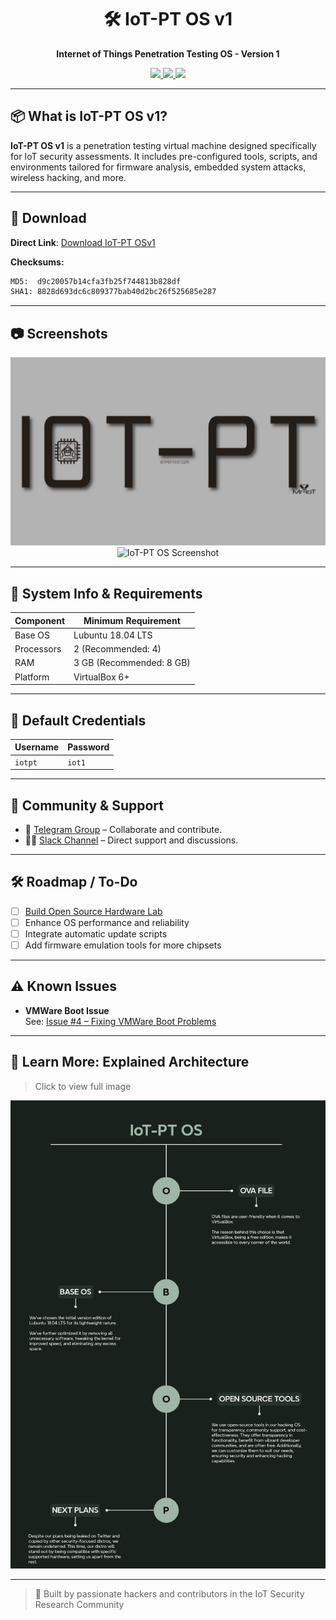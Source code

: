 <h1 align="center">🛠️ IoT-PT OS v1</h1>
<p align="center"><strong>Internet of Things Penetration Testing OS - Version 1</strong></p>

<p align="center">
  <a href="https://mr-iot.gitbook.io/iot-penetration-testing-guide/iot-pt-os-v1">
    <img src="https://img.shields.io/badge/📖%20Documentation-Read%20Now-brightgreen" />
  </a>
  <a href="https://bit.ly/3zYB6HO">
    <img src="https://img.shields.io/badge/⬇️%20Download-OSv1-blue" />
  </a>
  <a href="https://www.buymeacoffee.com/v33ru">
    <img src="https://bmc-cdn.nyc3.digitaloceanspaces.com/BMC-button-images/custom_images/orange_img.png" height="28" />
  </a>
</p>

---

## 📦 What is IoT-PT OS v1?

**IoT-PT OS v1** is a penetration testing virtual machine designed specifically for IoT security assessments. It includes pre-configured tools, scripts, and environments tailored for firmware analysis, embedded system attacks, wireless hacking, and more.

---

## 💾 Download

**Direct Link**: [Download IoT-PT OSv1](https://bit.ly/3zYB6HO)

**Checksums:**
```bash
MD5:  d9c20057b14cfa3fb25f744813b828df
SHA1: 8828d693dc6c809377bab40d2bc26f525685e287
```

---

## 📷 Screenshots

<p align="center">
  <img src="https://raw.githubusercontent.com/IoT-PTv/IoT-PT/master/wallpapers/iot-pt-final.png" alt="IoT-PT OS Wallpaper" width="600"/><br/>
  <img src="https://github.com/IoT-PTv/IoT-PT/raw/master/IoT-PT1.png" alt="IoT-PT OS Screenshot" width="600"/>
</p>

---

## 🧰 System Info & Requirements

| Component     | Minimum Requirement    |
|---------------|------------------------|
| Base OS       | Lubuntu 18.04 LTS      |
| Processors    | 2 (Recommended: 4)     |
| RAM           | 3 GB (Recommended: 8 GB)|
| Platform      | VirtualBox 6+          |

---

## 🔐 Default Credentials

| Username | Password |
|----------|----------|
| `iotpt`  | `iot1`   |

---

## 📡 Community & Support

- 💬 [Telegram Group](https://t.me/iotpt) – Collaborate and contribute.
- 🧑‍💻 [Slack Channel](https://join.slack.com/t/iot-pt/shared_invite/zt-237i8ddog-mNB8ulJNQgh4rCegocBOsA) – Direct support and discussions.

---

## 🛠️ Roadmap / To-Do

- [ ] [Build Open Source Hardware Lab](https://github.com/IoT-PTv/OpenSource-Hardware-Lab)
- [ ] Enhance OS performance and reliability
- [ ] Integrate automatic update scripts
- [ ] Add firmware emulation tools for more chipsets

---

## ⚠️ Known Issues

- **VMWare Boot Issue**  
  See: [Issue #4 – Fixing VMWare Boot Problems](https://github.com/IoT-PTv/IoT-PT/issues/4#issuecomment-1008296787)

---

## 🧠 Learn More: Explained Architecture

> Click to view full image

<p align="center">
  <img src="https://raw.githubusercontent.com/IoT-PTv/IoT-PT/master/wallpapers/IoT-PT%20OS.png" width="700" alt="IoT-PT Architecture"/>
</p>

---

> 👾 Built by passionate hackers and contributors in the IoT Security Research Community
